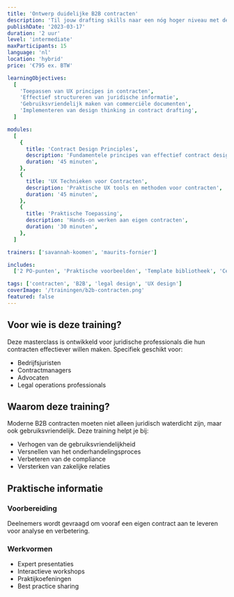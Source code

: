 ```yaml
---
title: 'Ontwerp duidelijke B2B contracten'
description: 'Til jouw drafting skills naar een nóg hoger niveau met deze masterclass. Leer hoe je juridische informatie het beste structureert en welke UX ontwerptechnieken je kunt inzetten om commerciële contracten gebruiksvriendelijker te maken.'
publishDate: '2023-03-17'
duration: '2 uur'
level: 'intermediate'
maxParticipants: 15
language: 'nl'
location: 'hybrid'
price: '€795 ex. BTW'

learningObjectives:
  [
    'Toepassen van UX principes in contracten',
    'Effectief structureren van juridische informatie',
    'Gebruiksvriendelijk maken van commerciële documenten',
    'Implementeren van design thinking in contract drafting',
  ]

modules:
  [
    {
      title: 'Contract Design Principles',
      description: 'Fundamentele principes van effectief contract design',
      duration: '45 minuten',
    },
    {
      title: 'UX Technieken voor Contracten',
      description: 'Praktische UX tools en methoden voor contracten',
      duration: '45 minuten',
    },
    {
      title: 'Praktische Toepassing',
      description: 'Hands-on werken aan eigen contracten',
      duration: '30 minuten',
    },
  ]

trainers: ['savannah-koomen', 'maurits-fornier']

includes:
  ['2 PO-punten', 'Praktische voorbeelden', 'Template bibliotheek', 'Certificaat van deelname']

tags: ['contracten', 'B2B', 'legal design', 'UX design']
coverImage: '/trainingen/b2b-contracten.png'
featured: false
---
```


## Voor wie is deze training?

Deze masterclass is ontwikkeld voor juridische professionals die hun contracten effectiever willen maken. Specifiek geschikt voor:

- Bedrijfsjuristen
- Contractmanagers
- Advocaten
- Legal operations professionals

## Waarom deze training?

Moderne B2B contracten moeten niet alleen juridisch waterdicht zijn, maar ook gebruiksvriendelijk. Deze training helpt je bij:

- Verhogen van de gebruiksvriendelijkheid
- Versnellen van het onderhandelingsproces
- Verbeteren van de compliance
- Versterken van zakelijke relaties

## Praktische informatie

### Voorbereiding

Deelnemers wordt gevraagd om vooraf een eigen contract aan te leveren voor analyse en verbetering.

### Werkvormen

- Expert presentaties
- Interactieve workshops
- Praktijkoefeningen
- Best practice sharing
